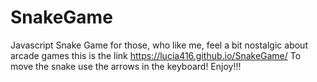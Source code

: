 # SnakeGame

Javascript Snake Game for those, who like me, feel a bit nostalgic about arcade games this is the link https://lucia416.github.io/SnakeGame/
To move the snake use the arrows in the keyboard!
Enjoy!!!
